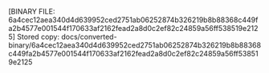 [BINARY FILE: 6a4cec12aea340d4d639952ced2751ab06252874b326219b8b88368c449fa2b4577e001544f170633af2162fead2a8d0c2ef82c24859a56ff538519e2125]
Stored copy: docs/converted-binary/6a4cec12aea340d4d639952ced2751ab06252874b326219b8b88368c449fa2b4577e001544f170633af2162fead2a8d0c2ef82c24859a56ff538519e2125
